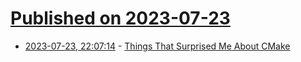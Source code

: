 # [Published on 2023-07-23](index.md)

* [2023-07-23, 22:07:14](https://lobste.rs/s/fjmwaz/things_surprised_me_about_cmake) - [Things That Surprised Me About CMake](https://www.gabrieldougherty.com/things-that-surprised-me-about-cmake/)
